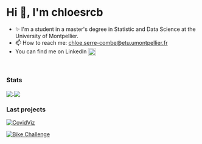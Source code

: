
# Hi 👋, I'm chloesrcb
 
- ✨ I'm a student in a master's degree in Statistic and Data Science at the University of Montpellier.
- 📫 How to reach me: chloe.serre-combe@etu.umontpellier.fr
- You can find me on LinkedIn  [<img align="center" alt="Discord" width="20px" src="https://raw.githubusercontent.com/peterthehan/peterthehan/master/assets/linkedin.svg" />](https://linkedin.com/in/chloe-serre-combe-886647185)

<br />

### Stats
<a align="center" href="https://github.com/chloesrcb">
  <img align="center" src="https://github-readme-stats.vercel.app/api?username=chloesrcb&show_icons=true&theme=dracula" />
  <img align="center" src="https://github-readme-stats.vercel.app/api/top-langs/?username=chloesrcb&layout=compact&theme=dracula&hide=jupyter%20notebook" />
</a>


### Last projects 
[![CovidViz](https://github-readme-stats.vercel.app/api/pin/?username=jihene-b3&repo=covidviz&theme=dracula)](https://github.com/jihene-b3/covidviz)

[![Bike Challenge](https://github-readme-stats.vercel.app/api/pin/?username=chloesrcb&repo=bike_challenge&theme=dracula)](https://github.com/chloesrcb/bike_challenge)

